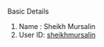 Basic Details
1. Name : Sheikh Mursalin
2. User ID: [sheikhmursalin](https://github.com/sheikhmursalin)
